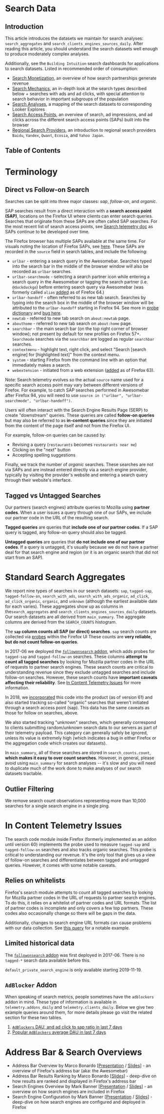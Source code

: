 # Search Data

## Introduction

This article introduces the datasets we maintain for search analyses:
`search_aggregates` and `search_clients_engines_sources_daily`. After reading this article,
you should understand the search datasets well enough to produce moderately
complex analyses.

Additionally, see the `Building Intuition` search dashboards for applications to search datasets. Listed in recommended order of consumption:

- [Search Monetization](https://mozilla.cloud.looker.com/dashboards-next/312), an overview of how search partnerships generate revenue
- [Search Mechanics](https://mozilla.cloud.looker.com/dashboards-next/314), an in-depth look at the search types described below + searches with ads and ad clicks, with special attention to search behavior in important subgroups of the population
- [Search Analyses](https://mozilla.cloud.looker.com/dashboards-next/319), a mapping of the search datasets to corresponding Looker Explores
- [Search Access Points](https://mozilla.cloud.looker.com/dashboards-next/256), an overview of search, ad impressions, and ad clicks across the different search access points (SAPs) built into the browser
- [Regional Search Providers](https://mozilla.cloud.looker.com/dashboards/542), an introduction to regional search providers `Baidu`, `Yandex`, `Qwant`, `Ecosia`, and `Yahoo Japan`.

## Table of Contents

<!-- toc -->

# Terminology

## Direct vs Follow-on Search

Searches can be split into three major classes: _sap_, _follow-on_, and _organic_.

SAP searches result from a direct interaction with a **search access point (SAP)**, locations on the Firefox UI where clients can enter search queries. Searches that originate from these SAPs are often called SAP searches. For the most recent list of search access points, see [Search telemetry doc](https://firefox-source-docs.mozilla.org/browser/search/telemetry.html#browsersearchtelemetry-jsm) as SAPs continue to be developed over time.

The Firefox browser has multiple SAPs available at the same time. For visuals noting the location of Firefox SAPs, see [here](https://mozilla.cloud.looker.com/dashboards-next/256). These SAPs are recorded in the `source` field in search tables, and include the following:

- `urlbar` - entering a search query in the Awesomebar. Searches typed into the search bar in the middle of the browser window will also be recorded as `urlbar` searches.
- `urlbar-searchmode` - selecting a search partner icon while entering a search query in the Awesomebar or tagging the search partner (i.e. `@duckduckgo`) before entering search query via Awesomebar (was formerly called `alias` [added](https://bugzilla.mozilla.org/show_bug.cgi?id=1499193) as of Firefox 64.)
- `urlbar-handoff` - often referred to as new tab search. Searches by typing into the search box in the middle of the browser window will be attributed to the `urlbar-handoff` starting in Firefox 94. See more in [probe dictionary](https://probes.telemetry.mozilla.org/?search=urlbar&view=detail&probeId=scalar%2Fbrowser.search.content.urlbar_handoff) and [bug here](https://bugzilla.mozilla.org/show_bug.cgi?id=1732429).
- `newtab` - referred to new tab search on `about:newtab` page.
- `abouthome` - referred to new tab search on `about:home` page.
- `searchbar` - the main search bar (on the top right corner of browser window); not present by default for new profiles on Firefox 57+. `Searchmode` searches via the `searchbar` are logged as regular `searchbar` searches.
- `contextmenu` - highlight text, right click, and select "Search [search engine] for [highlighted text]" from the context menu.
- `system` - starting Firefox from the command line with an option that immediately makes a search.
- `webextension` - initiated from a web extension ([added](https://bugzilla.mozilla.org/show_bug.cgi?id=1492233) as of Firefox 63).

Note: Search telemetry evolves so the actual `source` name used for a specific search access point may vary between different versions of Firefox. For example, to catch SAP searches performed in Awesomebar after Firefox 94, you will need to use `source in ("urlbar", "urlbar-searchmode", "urlbar-handoff")`.

Users will often interact with the Search Engine Results Page (SERP) to create "downstream" queries. These queries are called **follow-on queries** but may also be referred to as **in-content queries** since they are initiated from the content of the page itself and not from the Firefox UI.

For example, follow-on queries can be caused by:

- Revising a query (`restaurants` becomes `restaurants near me`)
- Clicking on the "next" button
- Accepting spelling suggestions

Finally, we track the number of _organic_ searches. These searches are not via SAPs and are instead entered directly via a search engine provider, typically by visiting the provider's website and entering a search query through their website's interface.

## Tagged vs Untagged Searches

Our partners (search engines) attribute queries to Mozilla using **partner codes**. When a user issues a query through one of our SAPs, we include our partner code in the URL of the resulting search.

**Tagged queries** are queries that **include one of our partner codes**. If a SAP query is tagged, any follow-on query should also be tagged.

**Untagged queries** are queries that **do not include one of our partner codes**. If a query is untagged, it's usually because we do not have a partner deal for that search engine and region (or it is an organic search that did not start from an SAP).

# Standard Search Aggregates

We report nine types of searches in our search datasets: `sap`, `tagged-sap`, `tagged-follow-on`, `search_with_ads`, `search_with_ads_organic`, `ad_click`, `ad_click_organic`, `organic`, and `unknown` (although the earliest available date for each varies). These aggregates show up as columns in the`search_aggregates` and `search_clients_engines_sources_daily` datasets. Our search datasets are all derived from `main_summary`. The aggregate columns are derived from the `SEARCH_COUNTS` histogram.

The **`sap` column counts all SAP (or direct) searches**. `sap` search counts are collected via [probes](https://firefox-source-docs.mozilla.org/browser/browser/BrowserUsageTelemetry.html#search-telemetry) within the Firefox UI These counts are **very reliable, but do not count follow-on queries**.

In 2017-06 we deployed the [`followonsearch` addon], which adds probes for `tagged-sap` and `tagged-follow-on` searches. These columns **attempt to count all tagged searches** by looking for Mozilla partner codes in the URL of requests to partner search engines. These search counts are critical to understanding revenue since they exclude untagged searches and include follow-on searches. However, these search counts have **important caveats affecting their reliability**. See [In Content Telemetry Issues](#in-content-telemetry-issues) for more information.

In 2018, we [incorporated](https://bugzilla.mozilla.org/show_bug.cgi?id=1475571) this code into the product (as of version 61) and also started tracking so-called "organic" searches that weren't initiated through a search access point (sap). This data has the same caveats as those for follow on searches, above.

We also started tracking "unknown" searches, which generally correspond to clients submitting random/unknown search data to our servers as part of their telemetry payload. This category can generally safely be ignored, unless its value is extremely high (which indicates a bug in either Firefox or the aggregation code which creates our datasets).

In `main_summary`, all of these searches are stored in `search_counts.count`, **which makes it easy to over count searches**. However, in general, please avoid using `main_summary` for search analyses -- it's slow and you will need to duplicate much of the work done to make analyses of our search datasets tractable.

## Outlier Filtering

We remove search count observations representing more than 10,000 searches for a single search engine in a single ping.

# In Content Telemetry Issues

The search code module inside Firefox (formerly implemented as an addon until version 60) implements the probe used to measure `tagged-sap` and
`tagged-follow-on` searches and also tracks organic searches. This probe is critical to understanding our revenue. It's the only tool that gives us a view of follow-on searches and differentiates between tagged and untagged queries. However, it comes with some notable caveats.

## Relies on whitelists

Firefox's search module attempts to count all tagged searches by looking for Mozilla partner codes in the URL of requests to partner search engines. To do this, it relies on a whitelist of partner codes and URL formats. The list of partner codes is incomplete and only covers a few top partners. These codes also occasionally change so there will be gaps in the data.

Additionally, changes to search engine URL formats can cause problems with our data collection. See [this query](https://sql.telemetry.mozilla.org/queries/47631/source#128887) for a notable example.

## Limited historical data

The [`followonsearch` addon] was first deployed in 2017-06. There is no `tagged-*` search data available before this.

`default_private_search_engine` is only available starting 2019-11-19.

[`followonsearch` addon]: https://github.com/mozilla/followonsearch
[search permissions template]: https://bugzilla.mozilla.org/enter_bug.cgi?assigned_to=rharter%40mozilla.com&bug_file_loc=http%3A%2F%2F&bug_ignored=0&bug_severity=normal&bug_status=NEW&cf_fx_iteration=---&cf_fx_points=---&comment=Please%20add%20the%20following%20user%20to%20the%20Search%20group%3A%0D%0A%0D%0AMozilla%20email%20address%3A%0D%0AGithub%20handle%3A&component=Datasets%3A%20Search&contenttypemethod=autodetect&contenttypeselection=text%2Fplain&defined_groups=1&flag_type-4=X&flag_type-607=X&flag_type-800=X&flag_type-803=X&flag_type-916=X&form_name=enter_bug&maketemplate=Remember%20values%20as%20bookmarkable%20template&op_sys=Linux&priority=--&product=Data%20Platform%20and%20Tools&rep_platform=x86_64&short_desc=Add%20user%20to%20search%20user%20groups&target_milestone=---&version=unspecified

## `AdBlocker` Addon

When speaking of search metrics, people sometimes have the `adblockers` addon in mind. These type of information is available in `telemetry.addons_daily` and `telemetry.clients_daily`. Below we give two example queries around them, for more details please go visit the related section for these two tables.

1. [`AdBlockers` DAU, and ad click to sap ratio in last 7 days](https://sql.telemetry.mozilla.org/queries/84938/source)
2. [Popular `AdBlockers` average DAU in last 7 days](https://sql.telemetry.mozilla.org/queries/84939/source)

# Address Bar & Search Overviews

- Address Bar Overview by Marco Bonardo [[Presentation](https://mozilla.hosted.panopto.com/Panopto/Pages/Viewer.aspx?id=3cfa519d-d8cc-4b9d-a432-adff012b7bb9) / [Slides](https://docs.google.com/presentation/d/1Li7uBp8HJ2trTLkj8Qx_bt7nIGQyU-QyniTCo9VSesY/edit#slide=id.g82d2da351e_5_3617)] - an overview of Firefox's address bar (aka: the Awesomebar)
- Address Bar Results Ranking by Marco Bonardo [[Slides](https://docs.google.com/presentation/d/1r3Y70Qhpdp5Cd51hdIiX9W2AE9Tq-W8CXfumyFaNdW4/edit#slide=id.g82d2da351e_5_3617)] - deep-dive on how results are ranked and displayed in Firefox's address bar
- Search Engines Overview by Mark Banner [[Presentation](https://mozilla.hosted.panopto.com/Panopto/Pages/Viewer.aspx?id=c0dd7221-a31f-449c-a874-adfd012609de) / [Slides](https://docs.google.com/presentation/d/1ibE04t8dm1ZpxJVRpVDupPnG_UOEhgEWaePS2C5BHQY/edit#slide=id.g832b271044_1_1173)] - an overview on how search engines are included in Firefox
- Search Engine Configuration by Mark Banner [[Presentation](https://mozilla.hosted.panopto.com/Panopto/Pages/Viewer.aspx?id=774320a1-cd71-49a4-bf36-ae210156dcd5) / [Slides](https://docs.google.com/presentation/d/1Jg7ct3G7IU7iqunuByOyLvIXwV8nYCOqyIPENTOpW9Y/edit#slide=id.g832b271044_1_1173)] - deep-dive on how search engines are configured and deployed in Firefox
